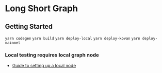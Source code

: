 # Long Short Graph

## Getting Started

`yarn codegen`
`yarn build`
`yarn deploy-local`
`yarn deploy-kovan`
`yarn deploy-mainnet`

### Local testing requires local graph node

- [Guide to setting up a local node](https://thegraph.com/docs/quick-start#2.-run-a-local-graph-node)
